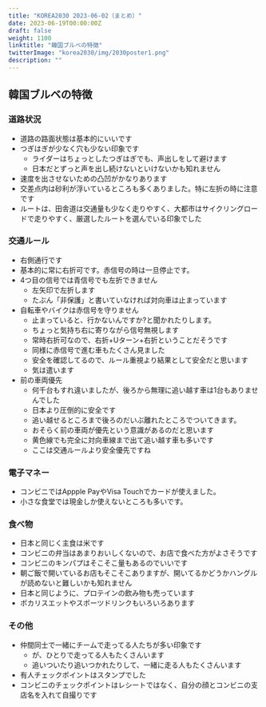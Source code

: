 ```yaml
---
title: "KOREA2030 2023-06-02（まとめ）"
date: 2023-06-19T00:00:00Z
draft: false
weight: 1100
linktitle: "韓国ブルベの特徴"
twitterImage: "korea2030/img/2030poster1.png"
description: ""
---
```

## 韓国ブルベの特徴

### 道路状況

- 道路の路面状態は基本的にいいです
- つぎはぎが少なく穴も少ない印象です
    - ライダーはちょっとしたつぎはぎでも、声出しをして避けます
    - 日本だとずっと声を出し続けないといけないかも知れません
- 速度を出させないための凸凹がかなりあります
- 交差点内は砂利が浮いているところも多くありました。特に左折の時に注意です
- ルートは、田舎道は交通量も少なく走りやすく、大都市はサイクリングロードで走りやすく、厳選したルートを選んでいる印象でした

### 交通ルール

- 右側通行です
- 基本的に常に右折可です。赤信号の時は一旦停止です。
- 4つ目の信号では青信号でも左折できません
    - 左矢印で左折します
    - たぶん「非保護」と書いていなければ対向車は止まっています
- 自転車やバイクは赤信号を守りません
    - 止まっていると、行かないんですか?と聞かれたりします。
    - ちょっと気持ち右に寄りながら信号無視します
    - 常時右折可なので、右折+Uターン+右折ということだそうです
    - 同様に赤信号で進む車もたくさん見ました
    - 安全を確認してるので、ルール重視より結果として安全だと思います
    - 気は遣います
- 前の車両優先
    - 何千台もすれ違いましたが、後ろから無理に追い越す車は1台もありませんでした
    - 日本より圧倒的に安全です
    - 追い越せるところまで後ろのだいぶ離れたところでついてきます。
    - おそらく前の車両が優先という意識があるのだと思います
    - 黄色線でも完全に対向車線まで出て追い越す車も多いです
    - ここは交通ルールより安全優先ですね

### 電子マネー

- コンビニではAppple PayやVisa Touchでカードが使えました。
- 小さな食堂では現金しか使えないところも多いです。

### 食べ物

- 日本と同じく主食は米です
- コンビニの弁当はあまりおいしくないので、お店で食べた方がよさそうです
- コンビニのキンパプはそこそこ量もあるのでいいです
- 朝ご飯で開いているお店もそこそこありますが、開いてるかどうかハングルが読めないと難しいかも知れません
- 日本と同じように、プロテインの飲み物も売っています
- ポカリスエットやスポーツドリンクもいろいろあります

### その他

- 仲間同士で一緒にチームで走ってる人たちが多い印象です
    - が、ひとりで走ってる人もたくさんいます
    - 追いついたり追いつかれたりして、一緒に走る人もたくさんいます
- 有人チェックポイントはスタンプでした
- コンビニのチェックポイントはレシートではなく、自分の顔とコンビニの支店名を入れて自撮りです
